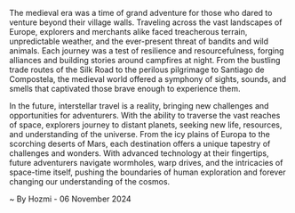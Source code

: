 
The medieval era was a time of grand adventure for those who dared to venture beyond their village walls. Traveling across the vast landscapes of Europe, explorers and merchants alike faced treacherous terrain, unpredictable weather, and the ever-present threat of bandits and wild animals. Each journey was a test of resilience and resourcefulness, forging alliances and building stories around campfires at night. From the bustling trade routes of the Silk Road to the perilous pilgrimage to Santiago de Compostela, the medieval world offered a symphony of sights, sounds, and smells that captivated those brave enough to experience them.

In the future, interstellar travel is a reality, bringing new challenges and opportunities for adventurers. With the ability to traverse the vast reaches of space, explorers journey to distant planets, seeking new life, resources, and understanding of the universe. From the icy plains of Europa to the scorching deserts of Mars, each destination offers a unique tapestry of challenges and wonders. With advanced technology at their fingertips, future adventurers navigate wormholes, warp drives, and the intricacies of space-time itself, pushing the boundaries of human exploration and forever changing our understanding of the cosmos. 

~ By Hozmi - 06 November 2024

